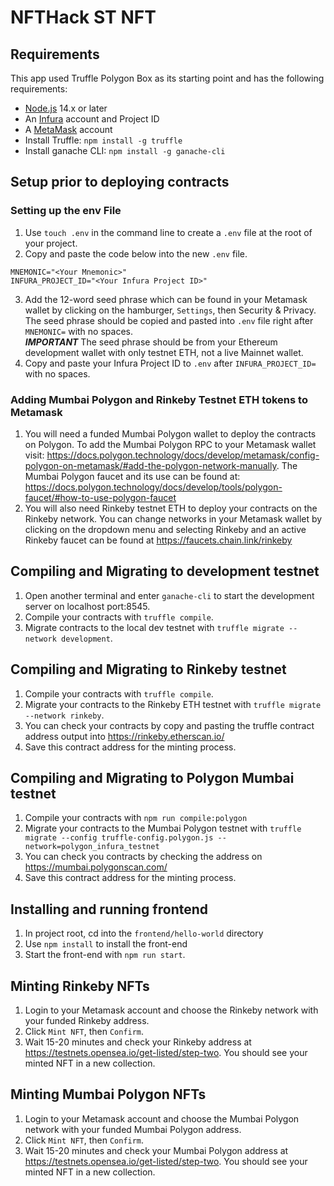 # NFTHack ST NFT 


## Requirements

This app used Truffle Polygon Box as its starting point and has the following requirements:

- [Node.js](https://nodejs.org/) 14.x or later
- An [Infura](https://infura.io/) account and Project ID
- A [MetaMask](https://metamask.io/) account
- Install Truffle:  `npm install -g truffle`
- Install ganache CLI:  `npm install -g ganache-cli`

## Setup prior to deploying contracts

### Setting up the env File

1. Use `touch .env` in the command line to create a `.env` file at the root of your project.
2. Copy and paste the code below into the new `.env` file.
```
MNEMONIC="<Your Mnemonic>"
INFURA_PROJECT_ID="<Your Infura Project ID>"
```

3. Add the 12-word seed phrase which can be found in your Metamask wallet by clicking on the hamburger, `Settings`, then Security & Privacy. The seed phrase should be copied and pasted into `.env` file right after `MNEMONIC=` with no spaces.<br>
***IMPORTANT*** The seed phrase should be from your Ethereum development wallet with only testnet ETH, not a live Mainnet wallet.
4. Copy and paste your Infura Project ID to `.env` after `INFURA_PROJECT_ID=` with no spaces.


### Adding Mumbai Polygon and Rinkeby Testnet ETH tokens to Metamask
1. You will need a funded Mumbai Polygon wallet to deploy the contracts on Polygon. To add the Mumbai Polygon RPC to your Metamask wallet visit: https://docs.polygon.technology/docs/develop/metamask/config-polygon-on-metamask/#add-the-polygon-network-manually. The Mumbai Polygon faucet and its use can be found at: https://docs.polygon.technology/docs/develop/tools/polygon-faucet/#how-to-use-polygon-faucet
2. You will also need Rinkeby testnet ETH to deploy your contracts on the Rinkeby network. You can change networks in your Metamask wallet by clicking on the dropdown menu and selecting Rinkeby and an active Rinkeby faucet can be found at https://faucets.chain.link/rinkeby


## Compiling and Migrating to development testnet
1. Open another terminal and enter `ganache-cli` to start the development server on localhost port:8545.
2. Compile your contracts with `truffle compile`.
3. Migrate contracts to the local dev testnet with `truffle migrate --network development`.

## Compiling and Migrating to Rinkeby testnet
1. Compile your contracts with `truffle compile`.
2. Migrate your contracts to the Rinkeby ETH testnet with `truffle migrate --network rinkeby`.
3. You can check your contracts by copy and pasting the truffle contract address output into https://rinkeby.etherscan.io/
4. Save this contract address for the minting process.

## Compiling and Migrating to Polygon Mumbai testnet
1. Compile your contracts with `npm run compile:polygon`
2. Migrate your contracts to the Mumbai Polygon testnet with `truffle migrate --config truffle-config.polygon.js --network=polygon_infura_testnet`
3. You can check you contracts by checking the address on https://mumbai.polygonscan.com/
4. Save this contract address for the minting process.

## Installing and running frontend
1. In project root, cd into the `frontend/hello-world` directory 
2. Use `npm install` to install the front-end
3. Start the front-end with `npm run start`.

## Minting Rinkeby NFTs 
1. Login to your Metamask account and choose the Rinkeby network with your funded Rinkeby address.
2. Click `Mint NFT`, then `Confirm`.
3. Wait 15-20 minutes and check your Rinkeby address at https://testnets.opensea.io/get-listed/step-two. You should see your minted NFT in a new collection.

## Minting Mumbai Polygon NFTs 
1. Login to your Metamask account and choose the Mumbai Polygon network with your funded Mumbai Polygon address.
2. Click `Mint NFT`, then `Confirm`.
3. Wait 15-20 minutes and check your Mumbai Polygon address at https://testnets.opensea.io/get-listed/step-two. You should see your minted NFT in a new collection.



